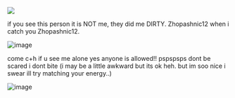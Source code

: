   ![](https://komarev.com/ghpvc/?username=KAITO-V1&color=000000)
  
if you see this person it is NOT me, they did me DIRTY. Zhopashnic12 when i catch you Zhopashnic12.

![image](https://github.com/user-attachments/assets/da570756-43e9-4fda-bc36-b93185868f56)


come c+h if u see me alone yes anyone is allowed!! pspspsps dont be scared i dont bite (i may be a little awkward but its ok heh. but im soo nice i swear ill try matching your energy..) 


![image](https://github.com/user-attachments/assets/1e7bbf8e-0dc4-4926-843a-e95429c7021e)
